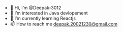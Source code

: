 - 👋 Hi, I’m @Deepak-3012
- 👀 I’m interested in Java devlopement
- 🌱 I’m currently learning Reactjs
- 📫 How to reach me deepak.20021230@gmail.com

<!---
Deepak-3012/Deepak-3012 is a ✨ special ✨ repository because its `README.md` (this file) appears on your GitHub profile.
You can click the Preview link to take a look at your changes.
--->
